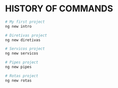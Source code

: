 # HISTORY OF COMMANDS

```bash
# My first project
ng new intro

# Diretivas project
ng new diretivas

# Servicos project
ng new servicos

# Pipes project
ng new pipes

# Rotas project
ng new rotas
```
